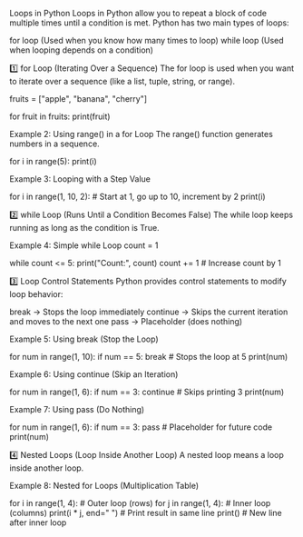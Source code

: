 Loops in Python
Loops in Python allow you to repeat a block of code multiple times until a condition is met. Python has two main types of loops:

for loop (Used when you know how many times to loop)
while loop (Used when looping depends on a condition)

1️⃣ for Loop (Iterating Over a Sequence)
The for loop is used when you want to iterate over a sequence (like a list, tuple, string, or range).

fruits = ["apple", "banana", "cherry"]

for fruit in fruits:
    print(fruit)


Example 2: Using range() in a for Loop
The range() function generates numbers in a sequence.

for i in range(5):
    print(i)


Example 3: Looping with a Step Value

for i in range(1, 10, 2):  # Start at 1, go up to 10, increment by 2
    print(i)




2️⃣ while Loop (Runs Until a Condition Becomes False)
The while loop keeps running as long as the condition is True.


Example 4: Simple while Loop
count = 1

while count <= 5:
    print("Count:", count)
    count += 1  # Increase count by 1







3️⃣ Loop Control Statements
Python provides control statements to modify loop behavior:

break → Stops the loop immediately
continue → Skips the current iteration and moves to the next one
pass → Placeholder (does nothing)


Example 5: Using break (Stop the Loop)

for num in range(1, 10):
    if num == 5:
        break  # Stops the loop at 5
    print(num)



Example 6: Using continue (Skip an Iteration)

for num in range(1, 6):
    if num == 3:
        continue  # Skips printing 3
    print(num)


Example 7: Using pass (Do Nothing)

for num in range(1, 6):
    if num == 3:
        pass  # Placeholder for future code
    print(num)



4️⃣ Nested Loops (Loop Inside Another Loop)
A nested loop means a loop inside another loop.

Example 8: Nested for Loops (Multiplication Table)

for i in range(1, 4):  # Outer loop (rows)
    for j in range(1, 4):  # Inner loop (columns)
        print(i * j, end=" ")  # Print result in same line
    print()  # New line after inner loop
